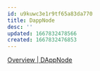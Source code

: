 ```yaml
---
id: u9kuwc3e1r9tf65a83da770
title: DappNode
desc: ''
updated: 1667832478566
created: 1667832476853
---
```

[Overview | DAppNode](https://docs.dappnode.io/get-started/installation/custom-hardware/installation/overview/)